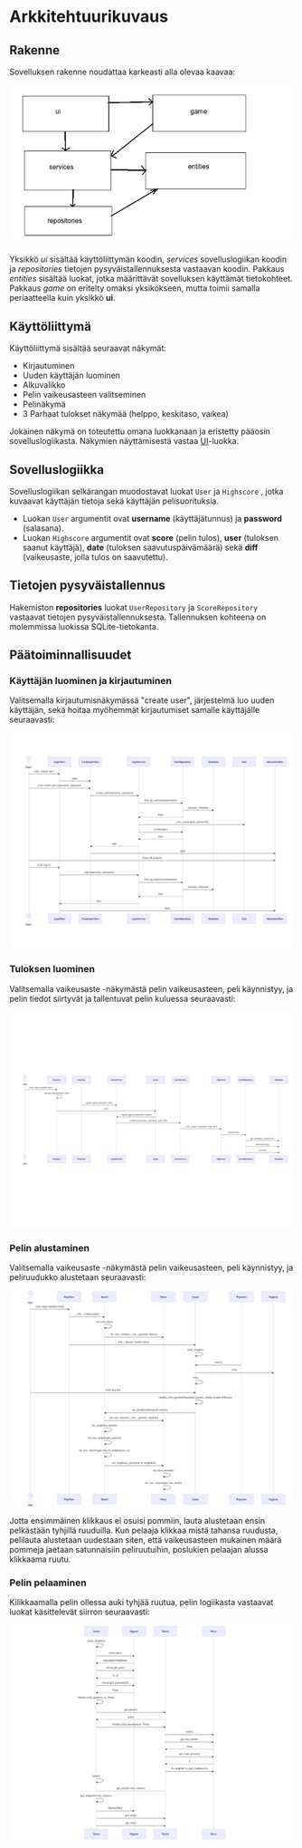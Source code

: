 # Arkkitehtuurikuvaus

## Rakenne

Sovelluksen rakenne noudattaa karkeasti alla olevaa kaavaa:

![Pakkausrakenne](./kuvat/rakenne.png)

Yksikkö _ui_ sisältää käyttöliittymän koodin, _services_ sovelluslogiikan koodin ja _repositories_ tietojen pysyväistallennuksesta vastaavan koodin. Pakkaus _entities_ sisältää luokat, jotka määrittävät sovelluksen käyttämät tietokohteet. Pakkaus _game_ on eritelty omaksi yksikökseen, mutta toimii samalla periaatteella kuin yksikkö __ui__. 

## Käyttöliittymä

Käyttöliittymä sisältää seuraavat näkymät:

- Kirjautuminen
- Uuden käyttäjän luominen
- Alkuvalikko
- Pelin vaikeusasteen valitseminen
- Pelinäkymä
- 3 Parhaat tulokset näkymää (helppo, keskitaso, vaikea)

Jokainen näkymä on toteutettu omana luokkanaan ja eristetty pääosin sovelluslogiikasta. Näkymien näyttämisestä vastaa [UI](../src/ui/ui.py)-luokka. 

## Sovelluslogiikka

Sovelluslogiikan selkärangan muodostavat luokat `User` ja `Highscore` , jotka kuvaavat käyttäjän tietoja sekä käyttäjän pelisuorituksia.

- Luokan `User` argumentit ovat __username__ (käyttäjätunnus) ja __password__ (salasana).
- Luokan `Highscore` argumentit ovat __score__ (pelin tulos), __user__ (tuloksen saanut käyttäjä), __date__ (tuloksen saavutuspäivämäärä) sekä __diff__ (vaikeusaste, jolla tulos on saavutettu). 

## Tietojen pysyväistallennus

Hakemiston __repositories__ luokat `UserRepository` ja `ScoreRepository` vastaavat tietojen pysyväistallennuksesta. Tallennuksen kohteena on molemmissa luokissa SQLite-tietokanta. 

## Päätoiminnallisuudet

### Käyttäjän luominen ja kirjautuminen

Valitsemalla kirjautumisnäkymässä "create user", järjestelmä luo uuden käyttäjän, sekä hoitaa myöhemmät kirjautumiset samalle käyttäjälle seuraavasti:

![Luominen ja kirjautuminen](./kuvat/sekvenssi_kirjautuminen.png)

### Tuloksen luominen

Valitsemalla vaikeusaste -näkymästä pelin vaikeusasteen, peli käynnistyy, ja pelin tiedot siirtyvät ja tallentuvat pelin kuluessa seuraavasti:

![Tuloksen tallennus](./kuvat/sekvenssi_tuloksen_tallennus.png)

### Pelin alustaminen

Valitsemalla vaikeusaste -näkymästä pelin vaikeusasteen, peli käynnistyy, ja peliruudukko alustetaan seuraavasti:

![Alustus](./kuvat/sekvenssi_alustus.png)

Jotta ensimmäinen klikkaus ei osuisi pommiin, lauta alustetaan ensin pelkästään tyhjillä ruuduilla. Kun pelaaja klikkaa mistä tahansa ruudusta, pelilauta alustetaan uudestaan siten, että vaikeusasteen mukainen määrä pommeja jaetaan satunnaisiin peliruutuihin, poslukien pelaajan alussa klikkaama ruutu. 

### Pelin pelaaminen

Kilikkaamalla pelin ollessa auki tyhjää ruutua, pelin logiikasta vastaavat luokat käsittelevät siirron seuraavasti:

![vapaa siirto](./kuvat/sekvenssi_vapaa_siirto.png)
